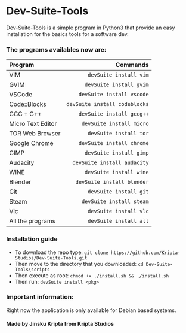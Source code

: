 # Dev-Suite-Tools
Dev-Suite-Tools is a simple program in Python3 that provide an easy installation for the basics tools for a software dev.
### The programs availables now are: 

| Program      |  Commands   |
| :---        |      ---:   |
| VIM      | `devSuite install vim`       |
| GVIM   | `devSuite install gvim`        | 
| VSCode   | `devSuite install vscode`        | 
| Code::Blocks   | `devSuite install codeblocks`        | 
| GCC + G++   |  `devSuite install gccg++`        | 
| Micro Text Editor   | `devSuite install micro`        | 
| TOR Web Browser   | `devSuite install tor`        | 
| Google Chrome   | `devSuite install chrome`        | 
| GIMP   | `devSuite install gimp`        | 
| Audacity   | `devSuite install audacity`        | 
| WINE   | `devSuite install wine`        | 
| Blender   | `devSuite install blender`        | 
| Git   | `devSuite install git`        | 
| Steam   | `devSuite install steam`        | 
| Vlc   | `devSuite install vlc`        | 
| All the programs   | `devSuite install all`        | 

### Installation guide
* To download the repo type: `git clone https://github.com/Kripta-Studios/Dev-Suite-Tools.git`
* Then move to the directory that you downloaded: `cd Dev-Suite-Tools\scripts`
* Then execute as root: `chmod +x ./install.sh && ./install.sh`
* Then run: `devSuite install <pkg>` 

### Important information:
Right now the application is only available for Debian based systems.

#### Made by Jinsku Kripta from Kripta Studios
